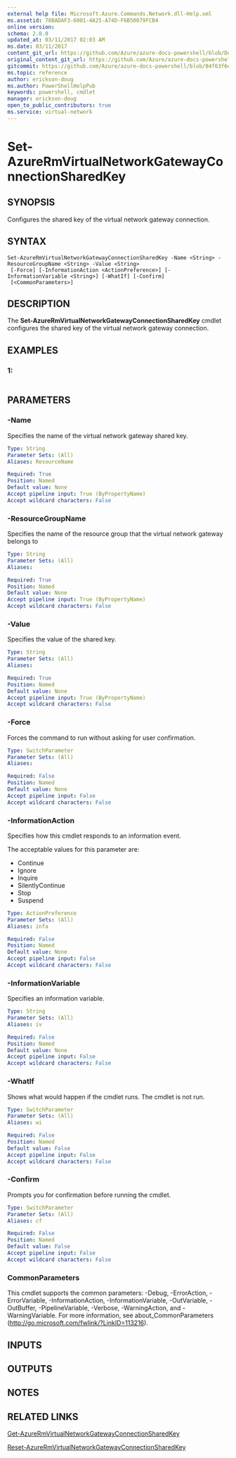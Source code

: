 ```yaml
---
external help file: Microsoft.Azure.Commands.Network.dll-Help.xml
ms.assetid: 78BADAF3-6001-4A25-A74D-F6B50079FCB4
online version:
schema: 2.0.0
updated_at: 03/11/2017 02:03 AM
ms.date: 03/11/2017
content_git_url: https://github.com/Azure/azure-docs-powershell/blob/DuncanmaMSFT-patch-1/azureps-cmdlets-docs/ResourceManager/AzureRM.Network/v3.6.0/Set-AzureRmVirtualNetworkGatewayConnectionSharedKey.md
original_content_git_url: https://github.com/Azure/azure-docs-powershell/blob/DuncanmaMSFT-patch-1/azureps-cmdlets-docs/ResourceManager/AzureRM.Network/v3.6.0/Set-AzureRmVirtualNetworkGatewayConnectionSharedKey.md
gitcommit: https://github.com/Azure/azure-docs-powershell/blob/04f63f6e685743ace2c57eb157574e34e8610b1c
ms.topic: reference
author: erickson-doug
ms.author: PowerShellHelpPub
keywords: powershell, cmdlet
manager: erickson-doug
open_to_public_contributors: true
ms.service: virtual-network
---
```


# Set-AzureRmVirtualNetworkGatewayConnectionSharedKey

## SYNOPSIS
Configures the shared key of the virtual network gateway connection.

## SYNTAX

```
Set-AzureRmVirtualNetworkGatewayConnectionSharedKey -Name <String> -ResourceGroupName <String> -Value <String>
 [-Force] [-InformationAction <ActionPreference>] [-InformationVariable <String>] [-WhatIf] [-Confirm]
 [<CommonParameters>]
```

## DESCRIPTION
The **Set-AzureRmVirtualNetworkGatewayConnectionSharedKey** cmdlet configures the shared key of the virtual network gateway connection.

## EXAMPLES

### 1:
```

```

## PARAMETERS

### -Name
Specifies the name of the virtual network gateway shared key.

```yaml
Type: String
Parameter Sets: (All)
Aliases: ResourceName

Required: True
Position: Named
Default value: None
Accept pipeline input: True (ByPropertyName)
Accept wildcard characters: False
```

### -ResourceGroupName
Specifies the name of the resource group that the virtual network gateway belongs to

```yaml
Type: String
Parameter Sets: (All)
Aliases: 

Required: True
Position: Named
Default value: None
Accept pipeline input: True (ByPropertyName)
Accept wildcard characters: False
```

### -Value
Specifies the value of the shared key.

```yaml
Type: String
Parameter Sets: (All)
Aliases: 

Required: True
Position: Named
Default value: None
Accept pipeline input: True (ByPropertyName)
Accept wildcard characters: False
```

### -Force
Forces the command to run without asking for user confirmation.

```yaml
Type: SwitchParameter
Parameter Sets: (All)
Aliases: 

Required: False
Position: Named
Default value: None
Accept pipeline input: False
Accept wildcard characters: False
```

### -InformationAction
Specifies how this cmdlet responds to an information event.

The acceptable values for this parameter are:

- Continue
- Ignore
- Inquire
- SilentlyContinue
- Stop
- Suspend

```yaml
Type: ActionPreference
Parameter Sets: (All)
Aliases: infa

Required: False
Position: Named
Default value: None
Accept pipeline input: False
Accept wildcard characters: False
```

### -InformationVariable
Specifies an information variable.

```yaml
Type: String
Parameter Sets: (All)
Aliases: iv

Required: False
Position: Named
Default value: None
Accept pipeline input: False
Accept wildcard characters: False
```

### -WhatIf
Shows what would happen if the cmdlet runs.
The cmdlet is not run.

```yaml
Type: SwitchParameter
Parameter Sets: (All)
Aliases: wi

Required: False
Position: Named
Default value: False
Accept pipeline input: False
Accept wildcard characters: False
```

### -Confirm
Prompts you for confirmation before running the cmdlet.

```yaml
Type: SwitchParameter
Parameter Sets: (All)
Aliases: cf

Required: False
Position: Named
Default value: False
Accept pipeline input: False
Accept wildcard characters: False
```

### CommonParameters
This cmdlet supports the common parameters: -Debug, -ErrorAction, -ErrorVariable, -InformationAction, -InformationVariable, -OutVariable, -OutBuffer, -PipelineVariable, -Verbose, -WarningAction, and -WarningVariable. For more information, see about_CommonParameters (http://go.microsoft.com/fwlink/?LinkID=113216).

## INPUTS

## OUTPUTS

## NOTES

## RELATED LINKS

[Get-AzureRmVirtualNetworkGatewayConnectionSharedKey](./Get-AzureRmVirtualNetworkGatewayConnectionSharedKey.md)

[Reset-AzureRmVirtualNetworkGatewayConnectionSharedKey](./Reset-AzureRmVirtualNetworkGatewayConnectionSharedKey.md)


